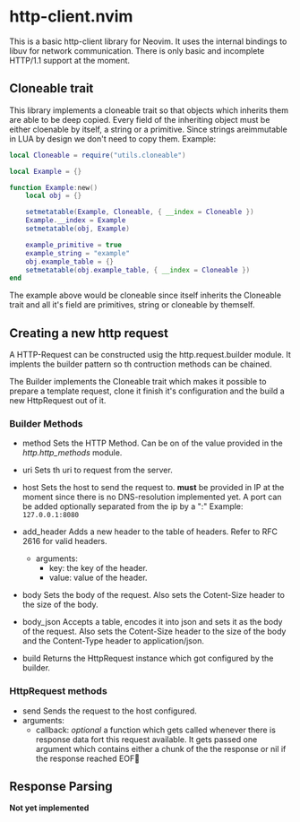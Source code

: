 # http-client.nvim
This is a basic http-client library for Neovim. It uses the internal bindings to libuv for network communication.
There is only basic and incomplete HTTP/1.1 support at the moment.

## Cloneable trait
This library implements a cloneable trait so that objects which inherits them are able to be deep copied. Every field of the inheriting object must be either cloenable by itself, a string or a primitive. Since strings areimmutable in LUA by design we don't need to copy them.
Example:
```lua
local Cloneable = require("utils.cloneable")

local Example = {}

function Example:new()
    local obj = {}

    setmetatable(Example, Cloneable, { __index = Cloneable })
    Example.__index = Example
    setmetatable(obj, Example)

    example_primitive = true
    example_string = "example"
    obj.example_table = {}
    setmetatable(obj.example_table, { __index = Cloneable })
end
```

The example above would be cloneable since itself inherits the Cloneable trait and all it's field are primitives, string or cloneable by themself.

## Creating a new http request

A HTTP-Request can be constructed usig the http.request.builder module.
It implents the builder pattern so th contruction methods can be chained.

The Builder implements the Cloneable trait which makes it possible to prepare a template request, clone it finish it's configuration and the build a new HttpRequest out of it.

### Builder Methods
- method
    Sets the HTTP Method. Can be on of the value provided in the *http.http_methods* module.

- uri
Sets th uri to request from the server.

- host
Sets the host to send the request to. **must** be provided in IP at the moment since there is no DNS-resolution implemented yet.
A port can be added optionally separated from the ip by a ":"
Example: `127.0.0.1:8080`

- add_header
Adds a new header to the table of headers. Refer to RFC 2616 for valid headers.
    - arguments:
        - key: the key of the header.
        - value: value of the header.

- body
Sets the body of the request. Also sets the Cotent-Size header to the size of the body.

- body_json
Accepts a table, encodes it into json and sets it as the body of the request. Also sets the Cotent-Size header to the size of the body and the Content-Type header to application/json.

- build
Returns the HttpRequest instance which got configured by the builder.

### HttpRequest methods
- send
Sends the request to the host configured.
 - arguments: 
    - callback: *optional* a function which gets called whenever there is response data fort this request available. It gets passed one argument which contains either a chunk of the the response or nil if the response reached EOF

## Response Parsing
**Not yet implemented**
